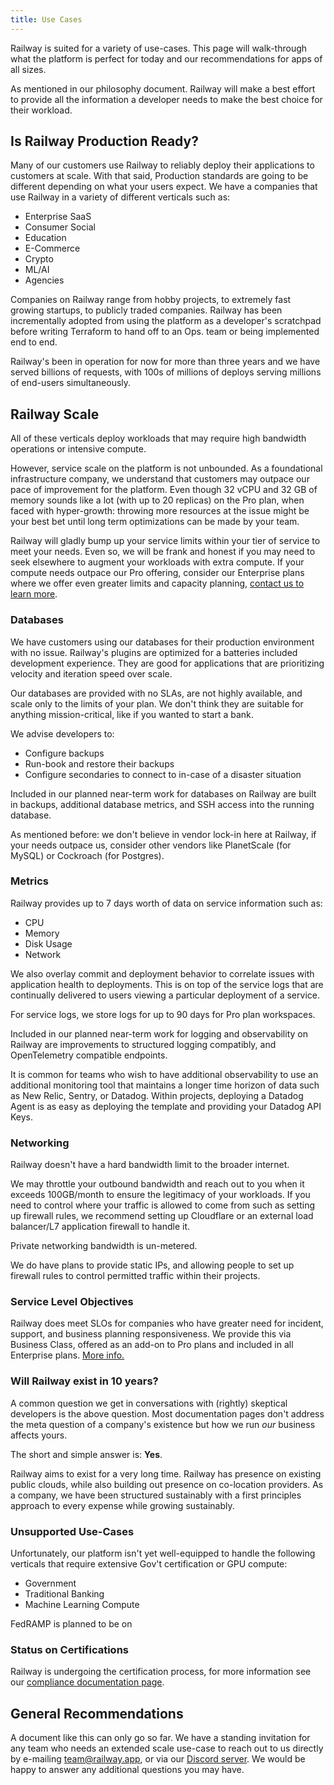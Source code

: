 ```yaml
---
title: Use Cases
---
```


Railway is suited for a variety of use-cases. This page will walk-through what the platform is perfect for today and our recommendations for apps of all sizes.

As mentioned in our philosophy document. Railway will make a best effort to provide all the information a developer needs to make the best choice for their workload. 

## Is Railway Production Ready?

Many of our customers use Railway to reliably deploy their applications to customers at scale. With that said, Production standards are going to be different depending on what your users expect. We have a companies that use Railway in a variety of different verticals such as:

- Enterprise SaaS
- Consumer Social
- Education
- E-Commerce
- Crypto
- ML/AI
- Agencies

Companies on Railway range from hobby projects, to extremely fast growing startups, to publicly traded companies. Railway has been incrementally adopted from using the platform as a developer's scratchpad before writing Terraform to hand off to an Ops. team or being implemented end to end. 

Railway's been in operation for now for more than three years and we have served billions of requests, with 100s of millions of deploys serving millions of end-users simultaneously.


## Railway Scale

All of these verticals deploy workloads that may require high bandwidth operations or intensive compute.

However, service scale on the platform is not unbounded. As a foundational infrastructure company, we understand that customers may outpace our pace of improvement for the platform. Even though 32 vCPU and 32 GB of memory sounds like a lot (with up to 20 replicas) on the Pro plan, when faced with hyper-growth: throwing more resources at the issue might be your best bet until long term optimizations can be made by your team.

Railway will gladly bump up your service limits within your tier of service to meet your needs. Even so, we will be frank and honest if you may need to seek elsewhere to augment your workloads with extra compute. If your compute needs outpace our Pro offering, consider our Enterprise plans where we offer even greater limits and capacity planning, [contact us to learn more](mailto:team@railway.app).

### Databases

We have customers using our databases for their production environment with no issue. Railway's plugins are optimized for a batteries included development experience. They are good for applications that are prioritizing velocity and iteration speed over scale.

Our databases are provided with no SLAs, are not highly available, and scale only to the limits of your plan. We don't think they are suitable for anything mission-critical, like if you wanted to start a bank.

We advise developers to:
- Configure backups 
- Run-book and restore their backups
- Configure secondaries to connect to in-case of a disaster situation

Included in our planned near-term work for databases on Railway are built in backups, additional database metrics, and SSH access into the running database. 

As mentioned before: we don't believe in vendor lock-in here at Railway, if your needs outpace us, consider other vendors like PlanetScale (for MySQL) or Cockroach (for Postgres).

### Metrics

Railway provides up to 7 days worth of data on service information such as:
- CPU
- Memory
- Disk Usage
- Network

We also overlay commit and deployment behavior to correlate issues with application health to deployments. This is on top of the service logs that are continually delivered to users viewing a particular deployment of a service.

For service logs, we store logs for up to 90 days for Pro plan workspaces.

Included in our planned near-term work for logging and observability on Railway are improvements to structured logging compatibly, and OpenTelemetry compatible endpoints.

It is common for teams who wish to have additional observability to use an additional monitoring tool that maintains a longer time horizon of data such as New Relic, Sentry, or Datadog. Within projects, deploying a Datadog Agent is as easy as deploying the template and providing your Datadog API Keys.

### Networking

Railway doesn't have a hard bandwidth limit to the broader internet. 

We may throttle your outbound bandwidth and reach out to you when it exceeds 100GB/month to ensure the legitimacy of your workloads. If you need to control where your traffic is allowed to come from such as setting up firewall rules, we recommend setting up Cloudflare or an external load balancer/L7 application firewall to handle it.

Private networking bandwidth is un-metered.

We do have plans to provide static IPs, and allowing people to set up firewall rules to control permitted traffic within their projects.


### Service Level Objectives

Railway does meet SLOs for companies who have greater need for incident, support, and business planning responsiveness. We provide this via Business Class, offered as an add-on to Pro plans and included in all Enterprise plans. [More info.](/support/business-class)


### Will Railway exist in 10 years?

A common question we get in conversations with (rightly) skeptical developers is the above question. Most documentation pages don't address the meta question of a company's existence but how we run *our* business affects yours. 

The short and simple answer is: **Yes**. 

Railway aims to exist for a very long time. Railway has presence on existing public clouds, while also building out presence on co-location providers. As a company, we have been structured sustainably with a first principles approach to every expense while growing sustainably.


### Unsupported Use-Cases

Unfortunately, our platform isn't yet well-equipped to handle the following verticals that require extensive Gov't certification or GPU compute:

- Government
- Traditional Banking
- Machine Learning Compute

FedRAMP is planned to be on

### Status on Certifications

Railway is undergoing the certification process, for more information see our [compliance documentation page](/maturity/compliance).

## General Recommendations

A document like this can only go so far. We have a standing invitation for any team who needs an extended scale use-case to reach out to us directly by e-mailing [team@railway.app](mailto:team@railway.app), or via our [Discord server](https://discord.gg/railway). We would be happy to answer any additional questions you may have.
